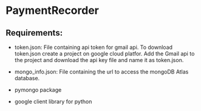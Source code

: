 # PaymentRecorder
## Requirements:
  - token.json: File containing api token for gmail api. To download token.json create a project on google cloud platfor. 
    Add the Gmail api to the project and download the api key file and name it as token.json.
    
  - mongo_info.json: File containing the url to access the mongoDB Atlas database.
  - pymongo package
  - google client library for python
